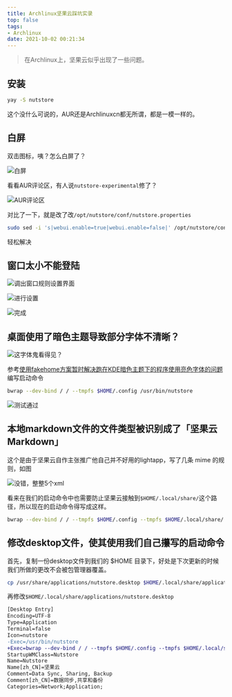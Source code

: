 ```yaml
---
title: Archlinux坚果云踩坑实录
top: false
tags:
- Archlinux
date: 2021-10-02 00:21:34
---
```


> 在Archlinux上，坚果云似乎出现了一些问题。

## 安装

```bash
yay -S nutstore
```

这个没什么可说的，AUR还是Archlinuxcn都无所谓，都是一模一样的。

## 白屏

双击图标，咦？怎么白屏了？

![白屏](https://s3.jpg.cm/2021/10/02/ImawUi.png)

看看AUR评论区，有人说`nutstore-experimental`修了？

![AUR评论区](https://s3.jpg.cm/2021/10/02/Imaook.png)

对比了一下，就是改了改`/opt/nutstore/conf/nutstore.properties`

```bash
sudo sed -i 's|webui.enable=true|webui.enable=false|' /opt/nutstore/conf/nutstore.properties
```

轻松解决

## 窗口太小不能登陆

![调出窗口规则设置界面](https://s3.jpg.cm/2021/10/02/Ima25C.png)

![进行设置](https://s3.jpg.cm/2021/10/02/Ima3Nt.png)

![完成](https://s3.jpg.cm/2021/10/02/ImahLz.png)

## 桌面使用了暗色主题导致部分字体不清晰？

![这字体鬼看得见？](https://s3.jpg.cm/2021/10/02/Ima9D4.png)

参考[使用fakehome方案暂时解决跑在KDE暗色主题下的程序使用亮色字体的问题](/2021/09/05/wrong-fonts-color-fix-under-kde-with-a-dark-theme/)编写启动命令

```bash
bwrap --dev-bind / / --tmpfs $HOME/.config /usr/bin/nutstore
```

![测试通过](https://s3.jpg.cm/2021/10/02/ImaiFD.png)

## 本地markdown文件的文件类型被识别成了「坚果云 Markdown」

这个是由于坚果云自作主张推广他自己并不好用的lightapp，写了几条 mime 的规则，如图

![没错，整整5个xml](https://res.cloudinary.com/zhullyb/image/upload/v1/2021/11/26/31742e8c2e46e5c093e45b716f48ddf5.png)

看来在我们的启动命令中也需要防止坚果云接触到`$HOME/.local/share/`这个路径，所以现在的启动命令得写成这样。

```bash
bwrap --dev-bind / / --tmpfs $HOME/.config --tmpfs $HOME/.local/share/ /usr/bin/nutstore
```

## 修改desktop文件，使其使用我们自己攥写的启动命令

首先，复制一份desktop文件到我们的 $HOME 目录下，好处是下次更新的时候我们所做的更改不会被包管理器覆盖。

```bash
cp /usr/share/applications/nutstore.desktop $HOME/.local/share/applications/
```

再修改`$HOME/.local/share/applications/nutstore.desktop`

```diff
[Desktop Entry]
Encoding=UTF-8
Type=Application
Terminal=false
Icon=nutstore
-Exec=/usr/bin/nutstore
+Exec=bwrap --dev-bind / / --tmpfs $HOME/.config --tmpfs $HOME/.local/share/applications 
StartupWMClass=Nutstore
Name=Nutstore
Name[zh_CN]=坚果云 
Comment=Data Sync, Sharing, Backup
Comment[zh_CN]=数据同步,共享和备份
Categories=Network;Application;
```

